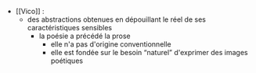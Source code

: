 - [[Vico]] :
	- des abstractions obtenues en dépouillant le réel de ses caractéristiques sensibles
        - la poésie a précédé la prose
          - elle n'a pas d'origine conventionnelle
          - elle est fondée sur le besoin “naturel” d'exprimer des images poétiques